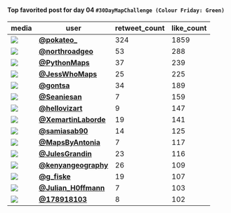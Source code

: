 #### Top favorited post for day 04 `#30DayMapChallenge (Colour Friday: Green)`
| media                                                                                         | user                                                                                   |   retweet_count |   like_count |
|-----------------------------------------------------------------------------------------------|----------------------------------------------------------------------------------------|-----------------|--------------|
| ![](https://pbs.twimg.com/media/FgvRs0VWIAE6UMz.jpg)                                          | **[@pokateo_](https://twitter.com/pokateo_/status/1588594553656745984)**               |             324 |         1859 |
| ![](https://pbs.twimg.com/media/FgsgdNraEAAukhn.png)                                          | **[@northroadgeo](https://twitter.com/northroadgeo/status/1588399004446257152)**       |              53 |          288 |
| ![](https://pbs.twimg.com/media/Fgoe0WTWIAEpcG_.jpg)                                          | **[@PythonMaps](https://twitter.com/PythonMaps/status/1588582345455665152)**           |              37 |          239 |
| ![](https://pbs.twimg.com/media/FgtHIVRWYAE6m-a.png)                                          | **[@JessWhoMaps](https://twitter.com/JessWhoMaps/status/1588442356864651264)**         |              25 |          225 |
| ![](https://pbs.twimg.com/media/FgwJzg4XEAAyxHR.png)                                          | **[@gontsa](https://twitter.com/gontsa/status/1588656044485611520)**                   |              34 |          189 |
| ![](https://pbs.twimg.com/media/FgtqlqWXoAEUFke.jpg)                                          | **[@Seaniesan](https://twitter.com/Seaniesan/status/1588480521331523584)**             |               7 |          159 |
| ![](https://pbs.twimg.com/media/FgvlSb7XoAIzx5N.jpg)                                          | **[@hellovizart](https://twitter.com/hellovizart/status/1588615762344017920)**         |               9 |          147 |
| ![](https://pbs.twimg.com/media/FgtQ1AfX0AATx1K.jpg)                                          | **[@XemartinLaborde](https://twitter.com/XemartinLaborde/status/1588452631109853186)** |              19 |          141 |
| ![](https://pbs.twimg.com/media/FgumZ-zX0AA1G1R.jpg)                                          | **[@samiasab90](https://twitter.com/samiasab90/status/1588546357220233216)**           |              14 |          125 |
| ![](https://pbs.twimg.com/media/FgtOz3BWAAAEsJH.jpg)                                          | **[@MapsByAntonia](https://twitter.com/MapsByAntonia/status/1588449949280538624)**     |               7 |          117 |
| ![](https://pbs.twimg.com/media/FgZ1jGnXEAEbrOp.jpg)                                          | **[@JulesGrandin](https://twitter.com/JulesGrandin/status/1588434370486046720)**       |              23 |          116 |
| ![](https://pbs.twimg.com/media/Fgs0gQRXgAEc-Qe.jpg)                                          | **[@kenyangeography](https://twitter.com/kenyangeography/status/1588421026886877184)** |              26 |          109 |
| ![](https://pbs.twimg.com/ext_tw_video_thumb/1588597626500530177/pu/img/19FgfcGjRdd_J0Ev.jpg) | **[@g_fiske](https://twitter.com/g_fiske/status/1588598266450817024)**                 |              19 |          107 |
| ![](https://pbs.twimg.com/media/Fgt_oLTXwAM66b0.jpg)                                          | **[@Julian_H0ffmann](https://twitter.com/Julian_H0ffmann/status/1588503624334077952)** |               7 |          103 |
| ![](https://pbs.twimg.com/media/Fgr6QteaYAE3igu.jpg)                                          | **[@178918103](https://twitter.com/178918103/status/1588357117043691521)**             |               8 |          102 |
 
